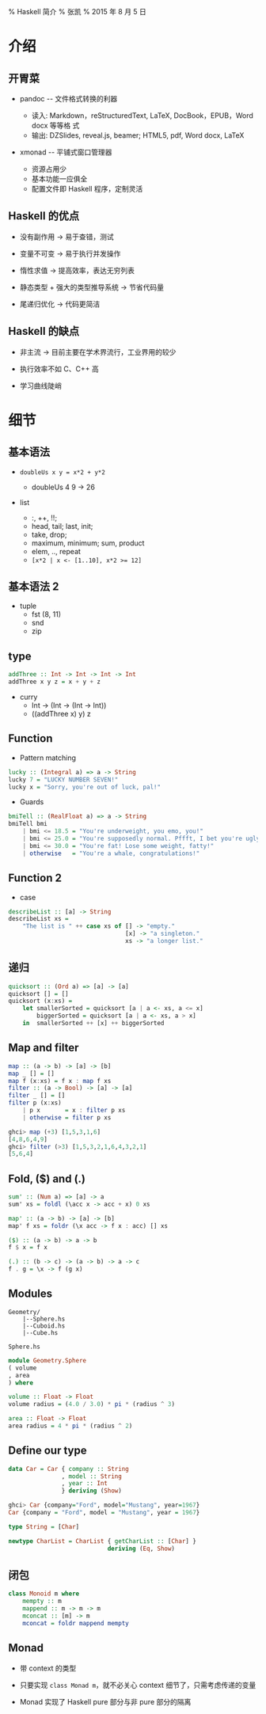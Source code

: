 % Haskell 简介
% 张凯
% 2015 年 8 月 5 日

# 介绍

## 开胃菜

+ pandoc -- 文件格式转换的利器
    + 读入: Markdown，reStructuredText, LaTeX, DocBook，EPUB，Word docx 等等格
        式
    + 输出: DZSlides, reveal.js, beamer; HTML5, pdf, Word docx, LaTeX

+ xmonad -- 平铺式窗口管理器
    + 资源占用少
    + 基本功能一应俱全
    + 配置文件即 Haskell 程序，定制灵活

## Haskell 的优点

+ 没有副作用 -> 易于查错，测试

+ 变量不可变 -> 易于执行并发操作

+ 惰性求值 -> 提高效率，表达无穷列表

+ 静态类型 + 强大的类型推导系统 -> 节省代码量

+ 尾递归优化 -> 代码更简洁

## Haskell 的缺点

+ 非主流 -> 目前主要在学术界流行，工业界用的较少

+ 执行效率不如 C、C++ 高

+ 学习曲线陡峭

# 细节

## 基本语法

+ `doubleUs x y = x*2 + y*2`
    + doubleUs 4 9 -> 26

+ list
    + :, ++, !!;
    + head, tail; last, init;
    + take, drop;
    + maximum, minimum; sum, product
    + elem, .., repeat
    + `[x*2 | x <- [1..10], x*2 >= 12]`

## 基本语法 2

+ tuple
    + fst (8, 11)
    + snd
    + zip

## type

```haskell
addThree :: Int -> Int -> Int -> Int
addThree x y z = x + y + z
```

+ curry
    + Int -> (Int -> (Int -> Int))
    + ((addThree x) y) z

## Function

+ Pattern matching

```haskell
lucky :: (Integral a) => a -> String
lucky 7 = "LUCKY NUMBER SEVEN!"
lucky x = "Sorry, you're out of luck, pal!"
```

+ Guards

```haskell
bmiTell :: (RealFloat a) => a -> String
bmiTell bmi
    | bmi <= 18.5 = "You're underweight, you emo, you!"
    | bmi <= 25.0 = "You're supposedly normal. Pffft, I bet you're ugly!"
    | bmi <= 30.0 = "You're fat! Lose some weight, fatty!"
    | otherwise   = "You're a whale, congratulations!"
```

## Function 2

+ case

```haskell
describeList :: [a] -> String
describeList xs =
    "The list is " ++ case xs of [] -> "empty."
                                 [x] -> "a singleton."
                                 xs -> "a longer list."
```

## 递归

```haskell
quicksort :: (Ord a) => [a] -> [a]
quicksort [] = []
quicksort (x:xs) =
    let smallerSorted = quicksort [a | a <- xs, a <= x]
        biggerSorted = quicksort [a | a <- xs, a > x]
    in  smallerSorted ++ [x] ++ biggerSorted
```

## Map and filter

```haskell
map :: (a -> b) -> [a] -> [b]
map _ [] = []
map f (x:xs) = f x : map f xs
filter :: (a -> Bool) -> [a] -> [a]
filter _ [] = []
filter p (x:xs)
    | p x       = x : filter p xs
    | otherwise = filter p xs
```

```haskell
ghci> map (+3) [1,5,3,1,6]
[4,8,6,4,9]
ghci> filter (>3) [1,5,3,2,1,6,4,3,2,1]
[5,6,4]
```

## Fold, ($) and (.)

```haskell
sum' :: (Num a) => [a] -> a
sum' xs = foldl (\acc x -> acc + x) 0 xs

map' :: (a -> b) -> [a] -> [b]
map' f xs = foldr (\x acc -> f x : acc) [] xs
```

```haskell
($) :: (a -> b) -> a -> b
f $ x = f x
```

```haskell
(.) :: (b -> c) -> (a -> b) -> a -> c
f . g = \x -> f (g x)
```

## Modules

```shell
Geometry/
    |--Sphere.hs
    |--Cuboid.hs
    |--Cube.hs
```

`Sphere.hs`

```haskell
module Geometry.Sphere
( volume
, area
) where

volume :: Float -> Float
volume radius = (4.0 / 3.0) * pi * (radius ^ 3)

area :: Float -> Float
area radius = 4 * pi * (radius ^ 2)
```

## Define our type

```haskell
data Car = Car { company :: String
               , model :: String
               , year :: Int
               } deriving (Show)

ghci> Car {company="Ford", model="Mustang", year=1967}
Car {company = "Ford", model = "Mustang", year = 1967}
```

```haskell
type String = [Char]
```

```haskell
newtype CharList = CharList { getCharList :: [Char] }
                            deriving (Eq, Show)
```

## 闭包

```haskell
class Monoid m where
    mempty :: m
    mappend :: m -> m -> m
    mconcat :: [m] -> m
    mconcat = foldr mappend mempty
```

## Monad

+ 带 context 的类型

+ 只要实现 `class Monad m`，就不必关心 context 细节了，只需考虑传递的变量

+ Monad 实现了 Haskell pure 部分与非 pure 部分的隔离
